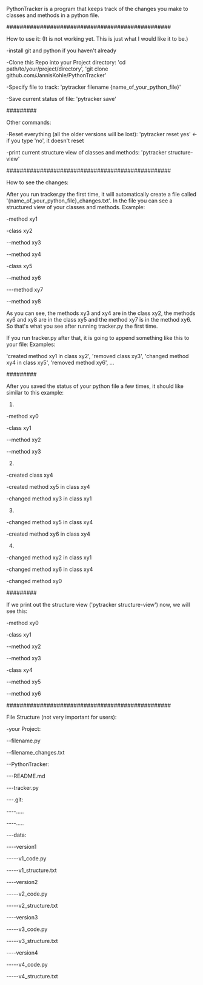 PythonTracker is a program that keeps track of the changes you make to classes and methods in a python file.

#################################################

How to use it: (It is not working yet. This is just what I would like it to be.)

-install git and python if you haven't already

-Clone this Repo into your Project directory:
'cd path/to/your/project/directory',
'git clone github.com/JannisKohle/PythonTracker'

-Specify file to track: 'pytracker filename {name_of_your_python_file}'

-Save current status of file: 'pytracker save'

#########

Other commands:

-Reset everything (all the older versions will be lost): 'pytracker reset yes' <- if you type 'no', it doesn't reset

-print current structure view of classes and methods: 'pytracker structure-view'

#################################################

How to see the changes:

After you run tracker.py the first time, it will automatically create a file called '{name_of_your_python_file}_changes.txt'.
In the file you can see a structured view of your classes and methods. Example:

-method xy1

-class xy2

--method xy3

--method xy4

-class xy5

--method xy6

---method xy7

--method xy8

As you can see, the methods xy3 and xy4 are in the class xy2, the methods xy6 and xy8 are in the class xy5
and the method xy7 is in the method xy6. So that's what you see after running tracker.py the first time.

If you run tracker.py after that, it is going to append something like this to your file:
Examples:

'created method xy1 in class xy2', 'removed class xy3', 'changed method xy4 in class xy5', 'removed method xy6', ...

#########

After you saved the status of your python file a few times, it should like similar to this example:

1.

-method xy0

-class xy1

--method xy2

--method xy3

2.

-created class xy4

-created method xy5 in class xy4

-changed method xy3 in class xy1

3.

-changed method xy5 in class xy4

-created method xy6 in class xy4

4.

-changed method xy2 in class xy1

-changed method xy6 in class xy4

-changed method xy0

#########

If we print out the structure view ('pytracker structure-view') now, we will see this:

-method xy0

-class xy1

--method xy2

--method xy3

-class xy4

--method xy5

--method xy6

#################################################

File Structure (not very important for users):

-your Project:

--filename.py

--filename_changes.txt

--PythonTracker:

---README.md

---tracker.py

---.git:

----.....

----.....

---data:

----version1

-----v1_code.py

-----v1_structure.txt

----version2

-----v2_code.py

-----v2_structure.txt

----version3

-----v3_code.py

-----v3_structure.txt

----version4

-----v4_code.py

-----v4_structure.txt
